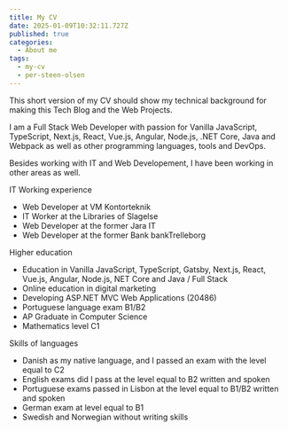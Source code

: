 ```yaml
---
title: My CV
date: 2025-01-09T10:32:11.727Z
published: true
categories:
  - About me
tags:
  - my-cv
  - per-steen-olsen
---
```

This short version of my CV should show my technical background for making this Tech Blog and the Web Projects.

I am a Full Stack Web Developer with passion for Vanilla JavaScript, TypeScript, Next.js, React, Vue.js, Angular, Node.js, .NET Core, Java and Webpack as well as other programming languages, tools and DevOps.

Besides working with IT and Web Developement, I have been working in other areas as well.

IT Working experience

* Web Developer at VM Kontorteknik
* IT Worker at the Libraries of Slagelse
* Web Developer at the former Jara IT
* Web Developer at the former Bank bankTrelleborg

Higher education

* Education in Vanilla JavaScript, TypeScript, Gatsby, Next.js, React, Vue.js, Angular, Node.js, NET Core and Java / Full Stack 
* Online education in digital marketing
* Developing ASP.NET MVC Web Applications (20486)
* Portuguese language exam B1/B2
* AP Graduate in Computer Science
* Mathematics level C1

Skills of languages

* Danish as my native language, and I passed an exam with the level equal to C2
* English exams did I pass at the level equal to B2 written and spoken
* Portuguese exams passed in Lisbon at the level equal to B1/B2 written and spoken
* German exam at level equal to B1
* Swedish and Norwegian without writing skills